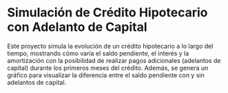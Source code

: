 # Simulación de Crédito Hipotecario con Adelanto de Capital

Este proyecto simula la evolución de un crédito hipotecario a lo largo del tiempo, mostrando cómo varía el saldo pendiente, el interés y la amortización con la posibilidad de realizar pagos adicionales (adelantos de capital) durante los primeros meses del crédito. Además, se genera un gráfico para visualizar la diferencia entre el saldo pendiente con y sin adelantos de capital.
